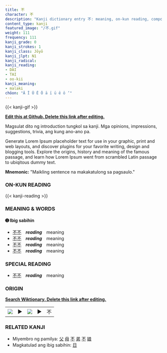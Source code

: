 ```yaml
---
title: 不
character: 不
description: "Kanji dictionary entry 不: meaning, on-kun reading, compounds, origin, related kanji"
content_type: kanji
featured_image: "/不.gif"
weight: 111
frequency: 111
kanji_grade: 0
kanji_strokes: 1
kanji_class: Jōyō
kanji_jlpt: N1
kanji_radical: 
kanji_reading: 
- DAI
- TAI
- oo-kii
kanji_meaning:
- malaki
chōon: "Ā Ī Ū Ē Ō ā ī ū ē ō ’"
---
```

[//]: # (Don't edit the line below. Kanji animated GIF code is automatically generated.)
{{< kanji-gif >}}

[//]: # (Edit below this line.)

**[Edit this at Github. Delete this link after editing.](https://github.com/tim0g/tim/tree/main/content/kanji/不/index.md)**

Magsulat dito ng introduction tungkol sa kanji. Mga opinions, impressions, suggestions, trivia, ang kung ano-ano pa.

Generate Lorem Ipsum placeholder text for use in your graphic, print and web layouts, and discover plugins for your favorite writing, design and blogging tools. Explore the origins, history and meaning of the famous passage, and learn how Lorem Ipsum went from scrambled Latin passage to ubiqitous dummy text.
 
**Mnemonic:** "Maikling sentence na makakatulong sa pagsaulo."

### ON-KUN READING

[//]: # (Don't edit the line below. ON-KUN READING code is automatically generated.)
{{< kanji-reading >}}

### MEANING & WORDS

#### ➊ **Ibig sabihin**
  - [不](../不)[不](../不)　***reading***　meaning
  - [不](../不)[不](../不)　***reading***　meaning
  - [不](../不)[不](../不)　***reading***　meaning
  - [不](../不)[不](../不)　***reading***　meaning

### SPECIAL READING
  - [不](../不)[不](../不)　***reading***　meaning

### ORIGIN

**[Search Wiktionary. Delete this link after editing.](https://wiktionary.org/wiki/不)**
<table class="kanji-table"><tr><td>
<img src="60px-不-bronze.svg.png">
</td><td>▶</td><td>
<img src="60px-不-oracle.svg.png">
</td><td>▶</td>
<td class="kanji-origin">不</td>
</tr></table>

### RELATED KANJI
- Miyembro ng pamilya: [父](../父) [母](../母) [不](../不) [弟](../弟) [不](../不) [娘](../娘)
- Magkatulad ang ibig sabihin: [日](../日)
